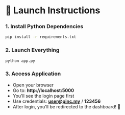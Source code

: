 # 🚀 Launch Instructions 

### 1. Install Python Dependencies
```bash
pip install -r requirements.txt
```

### 2. Launch Everything
```bash
python app.py
```

### 3. Access Application
- Open your browser
- Go to: **http://localhost:5000**
- You'll see the login page first
- Use credentials: **user@pinc.my** / **123456**
- After login, you'll be redirected to the dashboard! 🚀
